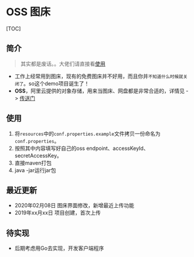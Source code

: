 # OSS 图床

[TOC]

## 简介

> 其实都是废话。。大佬们请直接看[使用](#使用)

* 工作上经常用到图床，现有的免费图床并不好用，而且你并`不知道什么时候就关闭了`。so这个demo项目诞生了！
* **OSS**，阿里云提供的对象存储，用来当图床、网盘都是非常合适的，详情见 -> [传送门](https://www.aliyun.com/product/oss)



## 使用

1. 将`resources`中的`conf.properties.example`文件拷贝一份命名为`conf.properties`。
2. 按照其中内容填写好自己的oss endpoint、accessKeyId、secretAccessKey。
3. 直接maven打包
4. java -jar运行jar包

## 最近更新

* 2020年02月08日 图床界面修改，新增最近上传功能
* 2019年xx月xx日 项目创建，首次上传



## 待实现

* 后期考虑用Go去实现，开发客户端程序

